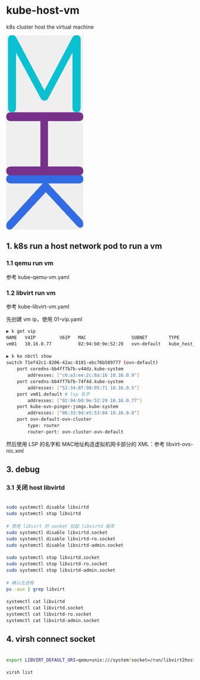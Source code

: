 # kube-host-vm
k8s cluster host the virtual machine

![kubehostvm](khm.png)


## 1. k8s run a host network pod to run a vm

### 1.1 qemu run vm

参考 kube-qemu-vm.yaml

### 1.2 libvirt run vm

参考 kube-libvirt-vm.yaml

先创建 vm ip，使用 01-vip.yaml

```bash
▶ k get vip
NAME   V4IP         V6IP   MAC                 SUBNET        TYPE
vm01   10.16.0.77          02:94:b0:9e:52:29   ovn-default   kube_host_vm_vip

▶ k ko nbctl show
switch 71ef42c1-8206-42ac-8181-ebc76b589777 (ovn-default)
    port coredns-bb4ff7b7b-v44dz.kube-system
        addresses: ["c6:a3:ee:2c:8a:1b 10.16.0.9"]
    port coredns-bb4ff7b7b-74f4d.kube-system
        addresses: ["52:34:8f:98:05:71 10.16.0.5"]
    port vm01.default # lsp 名字
        addresses: ["02:94:b0:9e:52:29 10.16.0.77"]
    port kube-ovn-pinger-jsmgx.kube-system
        addresses: ["86:33:9d:e5:53:84 10.16.0.8"]
    port ovn-default-ovn-cluster
        type: router
        router-port: ovn-cluster-ovn-default
```

然后使用 LSP 的名字和 MAC地址构造虚拟机网卡部分的 XML：参考 libvirt-ovs-nic.xml


## 3. debug

### 3.1 关闭 host libvirtd

```bash

sudo systemctl disable libvirtd
sudo systemctl stop libvirtd

# 禁用 libvirt 的 socket 拉起 libvirtd 服务
sudo systemctl disable libvirtd.socket
sudo systemctl disable libvirtd-ro.socket
sudo systemctl disable libvirtd-admin.socket

sudo systemctl stop libvirtd.socket
sudo systemctl stop libvirtd-ro.socket
sudo systemctl stop libvirtd-admin.socket

# 确认无进程
ps -aux | grep libvirt

systemctl cat libvirtd
systemctl cat libvirtd.socket
systemctl cat libvirtd-ro.socket
systemctl cat libvirtd-admin.socket

```

## 4. virsh connect socket

```bash

export LIBVIRT_DEFAULT_URI=qemu+unix:///system?socket=/run/libvirt2host/libvirt-sock

virsh list

```